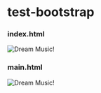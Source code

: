 # test-bootstrap
### index.html
![Dream Music!](/img/index.jpg "Music")

### main.html 
![Dream Music!](/img/main.jpg "Music")
